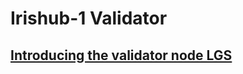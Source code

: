 # Irishub-1 Validator
## [Introducing the validator node LGS](https://github.com/lgsyukisugiyama/Irishub-1_Validator/blob/main/Introducing_the_validator_node_LGS.md)
